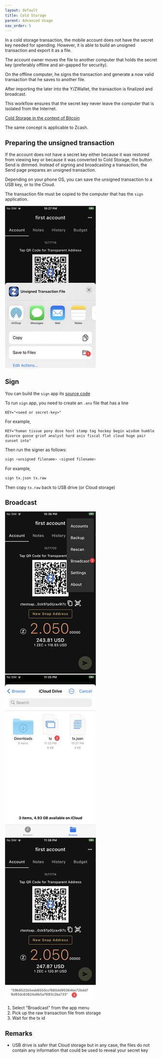 ```yaml
---
layout: default
title: Cold Storage
parent: Advanced Usage
nav_order: 5
---
```


In a cold storage transaction, the mobile account does not have
the secret key needed for spending.
However, it is able to build an unsigned transaction and export
it as a file.

The account owner moves the file to another computer that holds
the secret key (preferably offline and air-gapped for security).

On the offline computer, he signs the transaction and generate
a now valid transaction that he saves to another file.

After importing the later into the Y/ZWallet, the transaction
is finalized and broadcast.

This workflow ensures that the secret key never leave the computer
that is isolated from the Internet.

[Cold Storage in the context of Bitcoin](https://en.bitcoin.it/wiki/Cold_storage)

The same concept is applicable to Zcash.

## Preparing the unsigned transaction

If the account does not have a secret key either because it was restored
from viewing key or because it was converted to Cold Storage,
the button Send is dimmed. Instead of signing and broadcasting a transaction,
the Send page prepares an unsigned transaction.

Depending on your phone OS, you can save the unsigned transaction to
a USB key, or to the Cloud.

The transaction file must be copied to the computer that has the `sign`
application.

![MultiPay](img/IMG_0094.PNG)


## Sign

You can build the `sign` app its [source code](https://github.com/hhanh00/zcash-sync)

To run `sign` app, you need to create an `.env` file that has
a line

```
KEY="<seed or secret-key>"
```

For example,

```
KEY="human tissue pony dose host stamp tag hockey begin wisdom humble divorce goose grief analyst hard axis fiscal flat cloud huge pair sunset into"
```

Then run the signer as follows:

```sh
sign <unsigned filename> <signed filename>
```

For example,

```sh
sign tx.json tx.raw
```

Then copy `tx.raw` back to USB drive (or Cloud storage)

## Broadcast

![Broadcast](img/IMG_0095.PNG)
![Broadcast](img/IMG_0097.PNG)
![Broadcast](img/IMG_0098.PNG)

1. Select "Broadcast" from the app menu
2. Pick up the raw transaction file from storage
3. Wait for the tx id

## Remarks

- USB drive is safer that Cloud storage but in any case, the files
do not contain any information that could be used to reveal your secret key
